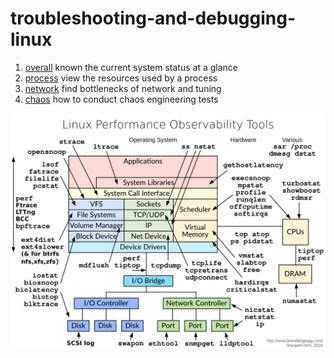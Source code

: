 # troubleshooting-and-debugging-linux
1. [overall](overall.md) known the current system status at a glance
2. [process](process.md) view the resources used by a process
3. [network](network.md) find bottlenecks of network and tuning
4. [chaos](chaos.md) how to conduct chaos engineering tests

![linux observability tools](images/linux_observability_tools.png)
